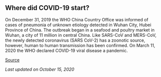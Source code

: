 ## Where did COVID-19 start?

On December 31, 2019 the WHO China Country Office was informed of cases of pneumonia of unknown etiology detected in Wuhan City, Hubei Province of China. The outbreak began in a seafood and poultry market in Wuhan, a city of 11 million in central China. Like SARS-CoV and MERS-CoV, the newly detected coronavirus (SARS CoV-2) has a zoonotic source, however, human to human transmission has been confirmed. On March 11, 2020 the WHO declared COVID-19 viral disease a pandemic.

[Source](https://ipac-canada.org/coronavirus-resources.php)

_Last updated on October 15, 2020_
